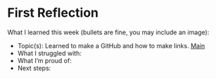 # First Reflection
What I learned this week (bullets are fine, you may include an image):

- Topic(s): Learned to make a GitHub and how to make links. [Main](../index.md)
- What I struggled with:
- What I’m proud of:
- Next steps:
